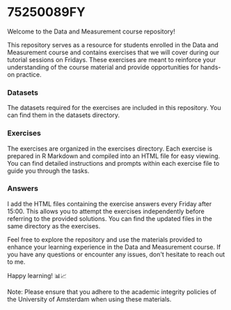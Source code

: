 # 75250089FY

Welcome to the Data and Measurement course repository! 

This repository serves as a resource for students enrolled in the Data and Measurement course and contains exercises that we will cover during our tutorial sessions on Fridays. These exercises are meant to reinforce your understanding of the course material and provide opportunities for hands-on practice.

### Datasets

The datasets required for the exercises are included in this repository. You can find them in the datasets directory. 

### Exercises

The exercises are organized in the exercises directory. Each exercise is prepared in R Markdown and compiled into an HTML file for easy viewing. You can find detailed instructions and prompts within each exercise file to guide you through the tasks.

### Answers

I add the HTML files containing the exercise answers every Friday after 15:00. This allows you to attempt the exercises independently before referring to the provided solutions. You can find the updated files in the same directory as the exercises.

Feel free to explore the repository and use the materials provided to enhance your learning experience in the Data and Measurement course. If you have any questions or encounter any issues, don't hesitate to reach out to me.

Happy learning! 📊📈

Note: Please ensure that you adhere to the academic integrity policies of the University of Amsterdam when using these materials.


